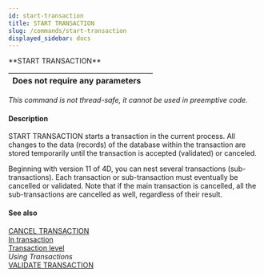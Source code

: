 ```yaml
---
id: start-transaction
title: START TRANSACTION
slug: /commands/start-transaction
displayed_sidebar: docs
---
```


<!--REF #_command_.START TRANSACTION.Syntax-->**START TRANSACTION**<!-- END REF-->
<!--REF #_command_.START TRANSACTION.Params-->
| Does not require any parameters |  |
| --- | --- |

<!-- END REF-->

*This command is not thread-safe, it cannot be used in preemptive code.*


#### Description 

<!--REF #_command_.START TRANSACTION.Summary-->START TRANSACTION starts a transaction in the current process.<!-- END REF--> All changes to the data (records) of the database within the transaction are stored temporarily until the transaction is accepted (validated) or canceled.

Beginning with version 11 of 4D, you can nest several transactions (sub-transactions). Each transaction or sub-transaction must eventually be cancelled or validated. Note that if the main transaction is cancelled, all the sub-transactions are cancelled as well, regardless of their result.

#### See also 

[CANCEL TRANSACTION](cancel-transaction.md)  
[In transaction](in-transaction.md)  
[Transaction level](transaction-level.md)  
*Using Transactions*  
[VALIDATE TRANSACTION](validate-transaction.md)  